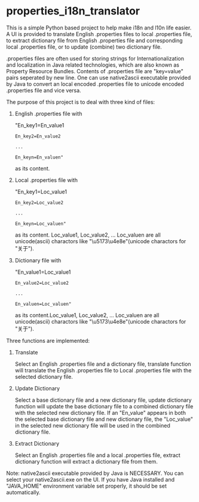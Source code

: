 properties_i18n_translator
==========================

This is a simple Python based project to help make i18n and l10n life easier. A UI is provided to translate English .properties files to local .properties file, to extract dictionary file from English .properties file and corresponding local .properties file, or to update (combine) two dictionary file.

.properties files are often used for storing strings for Internationalization and localization in Java related technologies, which are also known as Property Resource Bundles. Contents of .properties file are "key=value" pairs seperated by new line. One can use native2ascii executable provided by Java to convert an local encoded .properties file to unicode encoded .properties file and vice versa. 

The purpose of this project is to deal with three kind of files:

1. English .properties file with 

      "En_key1=En_value1
      
       En_key2=En_value2
       
       ...
       
       En_keyn=En_valuen" 
       
   as its content.
   
2. Local .properties file with 

      "En_key1=Loc_value1
      
       En_key2=Loc_value2
       
       ...
       
       En_keyn=Loc_valuen" 
       
   as its content. Loc_value1, Loc_value2, ... Loc_valuen are all unicode(ascii) charactors like "\u5173\u4e8e"(unicode charactors for "关于").
   
3. Dictionary file with 

      "En_value1=Loc_value1
      
       En_value2=Loc_value2
       
       ...
       
       En_valuen=Loc_valuen"
       
   as its content.Loc_value1, Loc_value2, ... Loc_valuen are all unicode(ascii) charactors like "\u5173\u4e8e"(unicode charactors for "关于").
   
Three functions are implemented:

1. Translate

   Select an English .properties file and a dictionary file, translate function will translate the English .properties file to Local .properties file with the selected dictionary file.
   
2. Update Dictionary

   Select a base dictionary file and a new dictionary file, update dictionary function will update the base dictionary file to a combined dictionary file with the selected new dictionary file. If an "En_value" appears in both the selected base dictionary file and new dictionary file, the "Loc_value" in the selected new dictionary file will be used in the combined dictionary file.
   
3. Extract Dictionary

   Select an English .properties file and a local .properties file, extract dictionary function will extract a dictionary file from them.
   
Note: native2ascii executable provided by Java is NECESSARY. You can select your native2ascii.exe on the UI. If you have Java installed and "JAVA_HOME" environment variable set properly, it should be set automatically.
